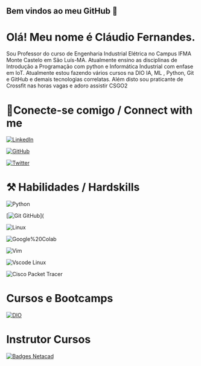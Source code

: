 ## Bem vindos ao meu GitHub 👋
# Olá! Meu nome é Cláudio Fernandes.

Sou Professor do curso de Engenharia Industrial Elétrica no Campus IFMA Monte Castelo em São Luís-MA.  Atualmente ensino as disciplinas de Introdução a Programação com python e Informática Industrial com enfase em IoT. Atualmente estou fazendo vários cursos na DIO IA, ML , Python, Git e GitHub e demais tecnologias correlatas.  Além disto sou praticante de Crossfit nas horas vagas e adoro assistir CSGO2  

# 🔌Conecte-se comigo / Connect with me

[![LinkedIn](https://img.shields.io/badge/LinkedIn-000?style=for-the-badge&logo=linkedin&logoColor=0E76A8)](https://www.linkedin.com/in/claudiofernandes-ma/)

[![GitHub](https://img.shields.io/badge/GitHub-000?style=for-the-badge&logo=github&logoColor=white)](https://github.com/ccfernandes600)


[![Twitter](https://img.shields.io/badge/Twitter-1DA1F2?style=for-the-badge&logo=twitter&logoColor=white)](https://x.com/ccfernandes_MA)


# ⚒️ Habilidades / Hardskills

![Python](https://img.shields.io/badge/python-3670A0?style=for-the-badge&logo=python&logoColor=ffdd54)

[![Git GitHub](https://img.shields.io/badge/GitHub-000?style=for-the-badge&logo=github&logoColor=white)](

![Linux](https://img.shields.io/badge/Linux-FCC624?style=for-the-badge&logo=linux&logoColor=black)

![Google%20Colab](https://img.shields.io/badge/Colab-F9AB00?style=for-the-badge&logo=googlecolab&color=525252)

![Vim](https://img.shields.io/badge/VIM-%2311AB00.svg?&style=for-the-badge&logo=vim&logoColor=white)

![Vscode Linux](https://img.shields.io/badge/VSCode-0078D4?style=for-the-badge&logo=visual%20studio%20code&logoColor=white)

![Cisco Packet Tracer](https://img.shields.io/badge/CISCO-1BA0D7?style=for-the-badge&logo=cisco&logoColor=white)


# Cursos e Bootcamps

[![DIO](https://img.shields.io/badge/Meu%20Perfil%20%20na%20DIO.me-8A2BE2)](https://www.dio.me/users/claudio_fernandes)

# Instrutor  Cursos

[![Badges Netacad](https://img.shields.io/badge/CISCO-1BA0D7?style=for-the-badge&logo=cisco&logoColor=white)](https://www.credly.com/users/claudio-antonio-fernandes)




                                                                               
